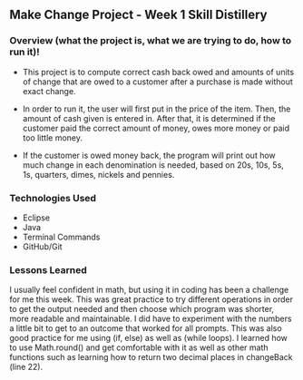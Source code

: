 ## Make Change Project - Week 1 Skill Distillery

### Overview (what the project is, what we are trying to do, how to run it)!

- This project is to compute correct cash back owed and amounts of units of change that are owed to a customer after a purchase is made without exact change. 

- In order to run it, the user will first put in the price of the item. Then, the amount of cash given is entered in. After that, it is determined if the customer paid the correct amount of money, owes more money or paid too little money.

- If the customer is owed money back, the program will print out how much change in each denomination is needed, based on 20s, 10s, 5s, 1s, quarters, dimes, nickels and pennies.


### Technologies Used 
- Eclipse
- Java
- Terminal Commands
- GitHub/Git 

### Lessons Learned
I usually feel confident in math, but using it in coding has been a challenge for me this week. This was great practice to try different operations in order to get the output needed and then choose which program was shorter, more readable and maintainable. I did have to experiment with the numbers a little bit to get to an outcome that worked for all prompts. This was also good practice for me using (if, else) as well as (while loops). I learned how to use Math.round() and get comfortable with it as well as other math functions such as learning how to return two decimal places in changeBack (line 22).